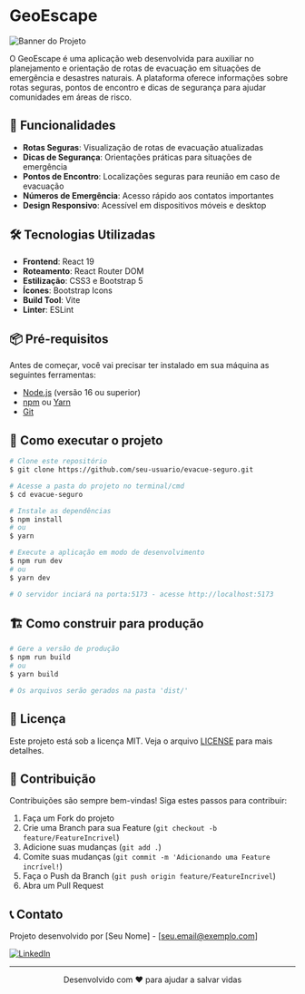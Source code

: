 # GeoEscape

![Banner do Projeto](public/banner.png)

O GeoEscape é uma aplicação web desenvolvida para auxiliar no planejamento e orientação de rotas de evacuação em situações de emergência e desastres naturais. A plataforma oferece informações sobre rotas seguras, pontos de encontro e dicas de segurança para ajudar comunidades em áreas de risco.

## 🚀 Funcionalidades

- **Rotas Seguras**: Visualização de rotas de evacuação atualizadas
- **Dicas de Segurança**: Orientações práticas para situações de emergência
- **Pontos de Encontro**: Localizações seguras para reunião em caso de evacuação
- **Números de Emergência**: Acesso rápido aos contatos importantes
- **Design Responsivo**: Acessível em dispositivos móveis e desktop

## 🛠️ Tecnologias Utilizadas

- **Frontend**: React 19
- **Roteamento**: React Router DOM
- **Estilização**: CSS3 e Bootstrap 5
- **Ícones**: Bootstrap Icons
- **Build Tool**: Vite
- **Linter**: ESLint

## 📦 Pré-requisitos

Antes de começar, você vai precisar ter instalado em sua máquina as seguintes ferramentas:
- [Node.js](https://nodejs.org/) (versão 16 ou superior)
- [npm](https://www.npmjs.com/) ou [Yarn](https://yarnpkg.com/)
- [Git](https://git-scm.com)

## 🚀 Como executar o projeto

```bash
# Clone este repositório
$ git clone https://github.com/seu-usuario/evacue-seguro.git

# Acesse a pasta do projeto no terminal/cmd
$ cd evacue-seguro

# Instale as dependências
$ npm install
# ou
$ yarn

# Execute a aplicação em modo de desenvolvimento
$ npm run dev
# ou
$ yarn dev

# O servidor inciará na porta:5173 - acesse http://localhost:5173
```

## 🏗️ Como construir para produção

```bash
# Gere a versão de produção
$ npm run build
# ou
$ yarn build

# Os arquivos serão gerados na pasta 'dist/'
```

## 📝 Licença

Este projeto está sob a licença MIT. Veja o arquivo [LICENSE](LICENSE) para mais detalhes.

## 🤝 Contribuição

Contribuições são sempre bem-vindas! Siga estes passos para contribuir:

1. Faça um Fork do projeto
2. Crie uma Branch para sua Feature (`git checkout -b feature/FeatureIncrivel`)
3. Adicione suas mudanças (`git add .`)
4. Comite suas mudanças (`git commit -m 'Adicionando uma Feature incrível!`)
5. Faça o Push da Branch (`git push origin feature/FeatureIncrivel`)
6. Abra um Pull Request

## 📞 Contato

Projeto desenvolvido por [Seu Nome] - [seu.email@exemplo.com]

[![LinkedIn](https://img.shields.io/badge/LinkedIn-0077B5?style=for-the-badge&logo=linkedin&logoColor=white)](https://www.linkedin.com/in/seu-perfil/)

---

<div align="center">
  Desenvolvido com ❤️ para ajudar a salvar vidas
</div>
